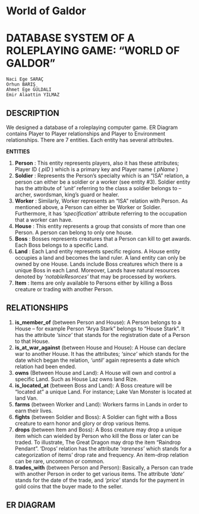 # World of Galdor

# DATABASE SYSTEM OF A ROLEPLAYING GAME: “WORLD OF GALDOR”

```
Naci Ege SARAÇ
Orhun BARIŞ
Ahmet Ege GÜLDALI
Emir Alaattin YILMAZ
```
## DESCRIPTION

We designed a database of a roleplaying computer game. ER Diagram contains Player
to Player relationships and Player to Environment relationships. There are 7 entities. Each
entity has several attributes.

**ENTITIES**

1. **Person** : This entity represents players, also it has these attributes; Player ID ( _pID_ )
    which is a primary key and Player name ( _pName_ )
2. **Soldier** : Represents the Person’s specialty which is an “ISA” relation, a person can
    either be a soldier or a worker (see entity #3). Soldier entity has the attribute of _‘unit’_
    referring to the class a soldier belongs to – archer, swordsman, king’s guard or healer.
3. **Worker** : Similarly, Worker represents an “ISA” relation with Person. As mentioned
    above, a Person can either be Worker or Soldier. Furthermore, it has _‘specification’_
    attribute referring to the occupation that a worker can have.
4. **House** : This entity represents a group that consists of more than one Person. A person
    can belong to only one house.
5. **Boss** : Bosses represents creatures that a Person can kill to get awards. Each Boss
    belongs to a specific Land.
6. **Land** : Each Land entity represents specific regions. A House entity occupies a land
    and becomes the land ruler. A land entity can only be owned by one House. Lands
    include Boss creatures which there is a unique Boss in each Land. Moreover, Lands
    have natural resources denoted by _‘notableResorces’_ that may be processed by
    workers.
7. **Item** : Items are only available to Persons either by killing a Boss creature or trading
    with another Person.


## RELATIONSHIPS

1. **is_member_of** (between Person and House): A Person belongs to a House – for
    example Person “Arya Stark” belongs to “House Stark”. It has the attribute _‘since’_ that
    stands for the registration date of a Person to that House.
2. **is_at_war_against** (between House and House): A House can declare war to another
    House. It has the attributes; _‘since’_ which stands for the date which began the relation,
    _‘until’_ again represents a date which relation had been ended.
3. **owns** (Between House and Land): A House will own and control a specific Land.
    Such as House Laz owns land Rize.
4. **is_located_at** (between Boss and Land): A Boss creature will be “located at” a unique
    Land. For instance; Lake Van Monster is located at land Van.
5. **farms** (between Worker and Land): Workers farms in Lands in order to earn their
    lives.
6. **fights** (between Soldier and Boss): A Soldier can fight with a Boss creature to earn
    honor and glory or drop various Items.
7. **drops** (between Item and Boss): A Boss creature may drop a unique item which can
    wielded by Person who kill the Boss or later can be traded. To illustrate, The Great
    Dragon may drop the item “Raindrop Pendant”. ‘Drops’ relation has the attribute
    _‘rareness’_ which stands for a categorization of items’ drop rate and frequency. An
    item-drop relation can be rare, uncommon or common.
8. **trades_with** (between Person and Person): Basically, a Person can trade with another
    Person in order to get various items. The attribute _‘date’_ stands for the date of the
    trade, and _‘price’_ stands for the payment in gold coins that the buyer made to the
    seller.

## ER DIAGRAM


